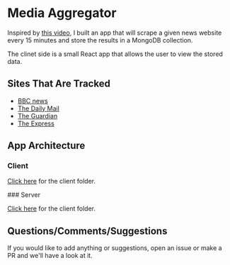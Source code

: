 # Media Aggregator

Inspired by [this video](https://www.youtube.com/watch?v=JTOJsU3FSD8), I built an app that will scrape a given news website every 15 minutes and store the results in a MongoDB collection.

The clinet side is a small React app that allows the user to view the stored data.

## Sites That Are Tracked

- [BBC news]('https://www.bbc.co.uk/news')
- [The Daily Mail]('https://www.dailymail.co.uk/home/index.html')
- [The Guardian]('https://www.theguardian.com/uk')
- [The Express]('https://www.express.co.uk/')

## App Architecture

### Client

[Click here](https://github.com/benAkehurst/media-aggregator/tree/master/client) for the client folder.

### Server

[Click here](https://github.com/benAkehurst/media-aggregator/tree/master/server) for the client folder.

## Questions/Comments/Suggestions

If you would like to add anything or suggestions, open an issue or make a PR and we'll have a look at it.
